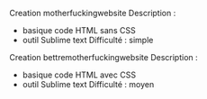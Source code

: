 Creation motherfuckingwebsite
 Description : 
  - basique code HTML sans CSS
  - outil Sublime text 
 Difficulté : simple

Creation bettremotherfuckingwebsite
 Description : 
  - basique code HTML avec CSS 
  - outil Sublime text 
 Difficulté : moyen
